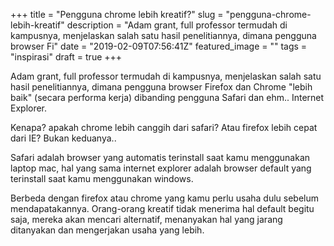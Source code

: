 +++
title = "Pengguna chrome lebih kreatif?"
slug = "pengguna-chrome-lebih-kreatif"
description = "Adam grant, full professor termudah di kampusnya, menjelaskan salah satu hasil penelitiannya, dimana pengguna browser Fi"
date = "2019-02-09T07:56:41Z"
featured_image = ""
tags = "inspirasi"
draft = true
+++ 
 
Adam grant, full professor termudah di kampusnya, menjelaskan salah satu hasil penelitiannya, dimana pengguna browser Firefox dan Chrome "lebih baik" (secara performa kerja) dibanding pengguna Safari dan ehm.. Internet Explorer.

Kenapa? apakah chrome lebih canggih dari safari?
Atau firefox lebih cepat dari IE?
Bukan keduanya..

Safari adalah browser yang automatis terinstall saat kamu menggunakan laptop mac, hal yang sama internet explorer adalah browser default yang terinstall saat kamu menggunakan windows. 

Berbeda dengan firefox atau chrome yang kamu perlu usaha dulu sebelum mendapatakannya. Orang-orang kreatif tidak menerima hal default begitu saja, mereka akan mencari alternatif, menanyakan hal yang jarang ditanyakan dan  mengerjakan usaha yang lebih.